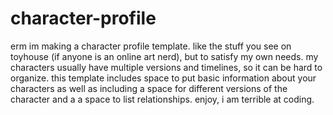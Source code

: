 # character-profile

<p>erm im making a character profile template.  like the stuff you see on toyhouse (if anyone is an online art nerd), but to satisfy my own needs.  my characters usually have multiple versions and timelines, so it can be hard to organize.  this template includes space to put basic information about your characters as well as including a space for different versions of the character and a a space to list relationships.  enjoy, i am terrible at coding. </p>
